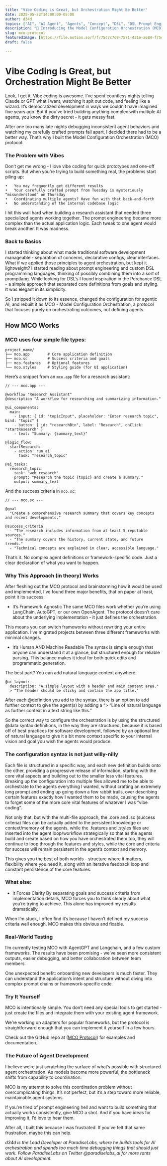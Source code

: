 ```yaml
---
title: "Vibe Coding is Great, but Orchestration Might Be Better"
date: 2025-05-22T14:00:00-05:00
author: d34d
topics: ["AI", "AI Agent", "Agents", "Concept", "DSL", "DSL Prompt Engineering", "MCO", "MCP", "Model Configuration Orchestration", "Multi-Agentic Orchestration", "NLP", "Orchestrator", "Prompt Engineering", "Prompt Language", "PromptLang", "Protocol", "Research", "Technical", "Vibe Coding"]
description: "🚀 Introducing the Model Configuration Orchestration (MCO) protocol! A standardized approach for AI agent orchestration"
slug: mco-protocol
featuredImage: [https://file.notion.so/f/f/75c7c7c9-7571-431e-a684-f75ce773a1d3/94dab441-ab8a-4acd-9aa6-d8cec727768b/Generated_Image_May_22_2025_-_8_45AM.jpeg?table=block&id=1fba7025-1366-8036-bbe4-e8df74879f8f&spaceId=75c7c7c9-7571-431e-a684-f75ce773a1d3&expirationTimestamp=1747958400000&signature=p1gqN-bxikgYpVe0BHJx7SnFn_0JGJYZV_SsY0Fd1YI&downloadName=Generated+Image+May+22%2C+2025+-+8_45AM.jpeg](https://file.notion.so/f/f/75c7c7c9-7571-431e-a684-f75ce773a1d3/94dab441-ab8a-4acd-9aa6-d8cec727768b/Generated_Image_May_22_2025_-_8_45AM.jpeg?table=block&id=1fba7025-1366-8036-bbe4-e8df74879f8f&spaceId=75c7c7c9-7571-431e-a684-f75ce773a1d3&expirationTimestamp=1747958400000&signature=p1gqN-bxikgYpVe0BHJx7SnFn_0JGJYZV_SsY0Fd1YI&downloadName=Generated+Image+May+22%2C+2025+-+8_45AM.jpeg)
draft: false

---
```


# Vibe Coding is Great, but Orchestration Might Be Better

Look, I get it. Vibe coding is awesome. I’ve spent countless nights telling Claude or GPT what I want, watching it spit out code, and feeling like a wizard. It’s democratized development in ways we couldn’t have imagined five years ago. But if you’ve tried building anything complex with multiple AI agents, you know the dirty secret - it gets messy fast.

After one too many late nights debugging inconsistent agent behaviors and watching my carefully crafted prompts fall apart, I decided there had to be a better way. That’s why I built the Model Configuration Orchestration (MCO) protocol.

### The Problem with Vibes

Don’t get me wrong - I love vibe coding for quick prototypes and one-off scripts. But when you’re trying to build something real, the problems start piling up:

```
•	You may frequently get different results
•	Your carefully crafted prompt from Tuesday is mysteriously “misunderstood” on Thursday
•	Coordinating multiple agents? Have fun with that back-and-forth
•	No understanding of the internal codebase logic

```

I hit this wall hard when building a research assistant that needed three specialized agents working together. The prompt engineering became more complex than the actual application logic. Each tweak to one agent would break another. It was madness.

### Back to Basics

I started thinking about what made traditional software development manageable - separation of concerns, declarative configs, clear interfaces. What if we applied those principles to agent orchestration, but kept it lightweight?
I started reading about prompt engineering and custom DSL programming languages, thinking of possibly combining them into a sort of promptlang. While looking for DSL’s I found inspiration in the Perchance DSL - a simple approach that separated core definitions from goals and styling. It was elegant in its simplicity.

So I stripped it down to its essence, changed the configuration for agentic AI, and rebuilt it as MCO - Model Configuration Orchestration, a protocol that focuses purely on orchestrating outcomes, not defining agents.

## How MCO Works

### MCO uses four simple file types:

```
project_name/
├── mco.app        # Core application definition
├── mco.sc         # Success criteria and goals
├── mco.features   # Optional features 
└── mco.styles     # Styling guide (for UI application)
```

Here’s a snippet from an `mco.app` file for a research assistant:

```
// --- mco.app --- 

@workflow "Research Assistant"
@description "A workflow for researching and summarizing information."

@ui_components:
  main:
    - input: { id: "topicInput", placeholder: "Enter research topic", bind: "topic" }
    - button: { id: "researchBtn", label: "Research", onClick: "startResearch" }
    - text: "Summary: {summary_text}"

@logic_flow:
  startResearch:
    - action: run_ai
      task: "research_topic"

@ai_tasks:
  research_topic:
    task: "web_research"
    prompt: "Research the topic {topic} and create a summary."
    output: summary_text
```

And the success criteria in `mco.sc`:

```
// --- mco.sc --- 

@goal
  "Create a comprehensive research summary that covers key concepts and recent developments."

@success_criteria
  - "The research includes information from at least 5 reputable sources."
  - "The summary covers the history, current state, and future trends."
  - "Technical concepts are explained in clear, accessible language."
```

That’s it. No complex agent definitions or framework-specific code. Just a clear declaration of what you want to happen.

### Why This Approach (in theory) Works

After fleshing out the MCO protocol and brainstorming how it would be used and implemented, I’ve found three major benefits, that on paper at least, point it its success:

- It’s Framework Agnostic
The same MCO files work whether you’re using LangChain, AutoGPT, or our own OpenAgent. The protocol doesn’t care about the underlying implementation - it just defines the orchestration.

This means you can switch frameworks without rewriting your entire application. I’ve migrated projects between three different frameworks with minimal changes.

- It’s Human AND Machine Readable
The syntax is simple enough that anyone can understand it at a glance, but structured enough for reliable parsing. This balance makes it ideal for both quick edits and programmatic generation.

The best part? You can add natural language context anywhere:

```
@ui_layout:
  description: "A simple layout with a header and main content area."
  > "The header should be sticky and contain the app title."
```

After each @definition you add to the syntax, there is an option to add further context to give the agent(s) by adding a “> “Line of natural language as further context in a text string like this.” 

So the correct way to configure the orchestration is by using the structured @data syntax definitions, in the way they are structured, because it is based off of best practices for software development, followed by an optional line of natural language to give it a bit more context specific to your internal vision and goal you wish the agents would produce. 

### The configuration syntax is not just willy-nilly

Each file is structured in a specific way, and each new definition builds onto the other, providing a progressive release of information, starting with the core vital aspects and building out to the smaller less vital features. Breaking up the configuration into multiple files allowed me to be able to orchestrate to the agents everything I wanted, without crafting an extremely long prompt and ending up going down a few rabbit trails, over describing certain features exactly how I wanted them to be made, causing the agents to forget some of the more core vital features of whatever I was “vibe coding”. 

Not only that, but with the multi-file approach, the .core and .sc (success criteria) files can be actually added to the persistent knowledge or context/memory of the agents, while the .features and .styles files are inserted into the agent loop/workflow strategically so that as the agents build and create based on how you have orchestrated them too, they will continue to loop through the features and styles, while the core and criteria for success will remain persistent in the agent’s context and memory. 

This gives you the best of both worlds - structure where it matters, flexibility where you need it, along with an iterative feedback loop and constant persistence of the core features. 

### What else:

- It Forces Clarity
By separating goals and success criteria from implementation details, MCO forces you to think clearly about what you’re trying to achieve. This alone has improved my results dramatically.

When I’m stuck, I often find it’s because I haven’t defined my success criteria well enough. MCO makes this obvious and fixable.

### Real-World Testing

I’m currently testing MCO with AgentGPT and Langchain, and a few custom frameworks. The results have been promising - we’ve seen more consistent outputs, easier debugging, and better collaboration between team members.

One unexpected benefit: onboarding new developers is much faster. They can understand the application’s intent and structure without diving into complex prompt chains or framework-specific code.

### Try It Yourself

MCO is intentionally simple. You don’t need any special tools to get started - just create the files and integrate them with your existing agent framework.

We’re working on adapters for popular frameworks, but the protocol is straightforward enough that you can implement it yourself in a few hours.

Check out the GitHub repo at ([MCO Protocol](http://github.com/paradiselabs-ai/MCO-protocol)) for examples and documentation.

### The Future of Agent Development

I believe we’re just scratching the surface of what’s possible with structured agent orchestration. As models become more powerful, the bottleneck shifts from capability to coordination.

MCO is my attempt to solve this coordination problem without overcomplicating things. It’s not perfect, but it’s a step toward more reliable, maintainable agent systems.

If you’re tired of prompt engineering hell and want to build something that actually works consistently, give MCO a shot. And if you have ideas for improving it, I’d love to hear them.

After all, I built this because I was frustrated. If you’ve felt that same frustration, maybe this can help.

*d34d is the Lead Developer at ParadiseLabs, where he builds tools for AI orchestration and spends too much time debugging things that should just work. Follow ParadiseLabs on Twitter @paradiselabs_ai for more rants about AI development.*